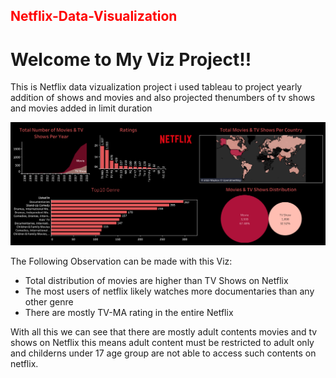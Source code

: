 
<h2 style="color:red;">Netflix-Data-Visualization</h2>
<p><h1>Welcome to My Viz Project!!</h1>
   This is Netflix data vizualization project
i used tableau to project yearly addition of shows and movies and also projected thenumbers of tv shows and movies added in limit duration</p>
<img src ='https://github.com/vinayakmathur/Netflix-Data-Visualization/blob/main/Dashboard%201.png'>

<p> The Following Observation can be made with this Viz:
   <ul>
   <li>Total distribution of movies are higher than TV Shows on Netflix</li>
   <li>The most users of netflix likely watches more documentaries than any other genre</li>
   <li>There are mostly TV-MA rating in the entire Netflix</li>
   
</ul>
With all this we can see that there are mostly adult contents movies and tv shows on Netflix this means adult content must be restricted to adult only and childerns under 17 age group are not able to access such contents on netflix. 
      </p>
   
